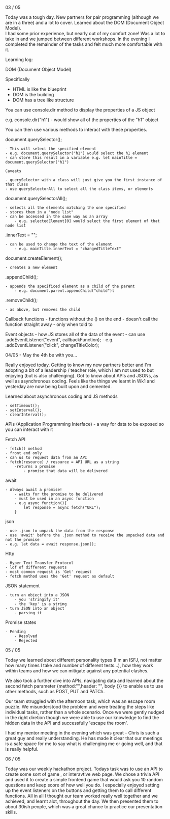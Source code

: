 03 / 05

Today was a tough day.  New partners for pair programming (although we are in a three) and a lot to cover. Learned about the DOM (Document Object Model).  
I had some prior experience, but nearly out of my comfort zone!  Was a lot to take in and we jumped between different workshops.  In the evening I completed
the remainder of the tasks and felt much more comfortable with it.

Learning log:

DOM (Document Object Model)

Specifically
- HTML is like the blueprint
- DOM is the building
- DOM has a tree like structure

You can use console.dir method to display the properties of a JS object

e.g. console.dir("h1") - would show all of the properties of the "h1" object

You can then use various methods to interact with these properties.

document.querySelector();

    - This will select the specified element
    - e.g. document.querySelector("h1") would select the h1 element
    - can store this result in a variable e.g. let mainTitle = document.querySelector("h1")

    Caveats 

    - querySelector with a class will just give you the first instance of that class
    - use querySelectorAll to select all the class items, or elements

document.querySelectorAll();

    - selects all the elements matching the one specified
    - stores them in a "node list"
    - can be accessed in the same way as an array
        - e.g. selectedElement[0] would select the first element of that node list

.innerText = "";

    - can be used to change the text of the element
        - e.g. mainTitle.innerText = "changedTitleText"

document.createElement();

    - creates a new element

.appendChild();

    - appends the specificed element as a child of the parent
        - e.g. document.parent.appencChild("child")l

.removeChild();

    - as above, but removes the child

Callback functions 
    - functions without the () on the end 
    - doesn't call the function straight away - only when told to

Event objects
    - how JS stores all of the data of the event
    - can use .addEventListener("event", callbackFunction);
        - e.g. .addEventListener("click", changeTitleColor);  

04/05 - May the 4th be with you...

Really enjoyed today.  Getting to know my new partners better and I'm adopting a bit of a leadership / teacher role, which I am not used to but enjoying
(but is also challenging).  Got to know about APIs and JSONs, as well as asynchronous coding.  Feels like the things we learnt in Wk1 and yesterday are now being built upon
and cemented.

Learned about asynchronous coding and JS methods

    - setTimeout();
    - setInterval();
    - clearInterval();

APIs (Application Programming Interface)
    - a way for data to be exposed so you can interact with it

Fetch API

    - fetch() method
    - front end only
    - can us to request data from an API
    - fetch(resource) / resource = API URL as a string
        -returns a promise
            - promise that data will be delivered
        
await

    - Always await a promise!
        - waits for the promise to be delivered
        - must be used in an async function
        - e.g async function(){
            let response = async fetch("URL");
        }

json

    - use .json to unpack the data from the response
    - use 'await' before the .json method to receive the unpacked data and not the promise
    - e.g. let data = await response.json();

Http

    - Hyper Text Transfer Protocol
    - lof of different requests
    - most common request is 'Get' request
    - fetch method uses the 'Get' request as default

JSON statement

    - turn an object into a JSON
        - you 'stringify it'
        - the 'key' is a string
    - turn JSON into an object
        - parsing it

Promise states

    - Pending
        - Resolved
        - Rejected

05 / 05

Today we learned about different personality types (I'm an ISFJ, not matter how many times I take and number of different tests...), how they work within teams and how we can mitigate against any potential clashes.

We also took a further dive into APIs, navigating data and learned about the second fetch parameter {method:"",header: "", body {}} to enable us to use other methods, such as POST, PUT and PATCh.

Our team struggled with the afternoon task, which was an escape room puzzle.  We misunderstood the problem and were treating the steps like individual tasks, rather than a whole scenario.  Once we were gently nudged in the right diretion though we were able to use our knowledge to find the hidden data in the API and successfully 'escape the room'.

I had my mentor meeting in the evening which was great - Chris is such a great guy and really understanding.  He has made it clear that our meetings is a safe space for me to say what is challenging me or going well, and that is really helpful.

06 / 05

Today was our weekly hackathon project.  Todays task was to use an API to create some sort of game , or interavtive web page.  We chose a trivia API and used it to create a simple frontend game that would ask you 10 random questions and keep score of how well you do.  I especially enjoyed setting up the event listeners on the buttons and getting them to call different functions.  All in all I thought our team worked really well together and we achieved, and learnt alot, throughout the day.  We then presented them to about 30ish people, which was a great chance to practice our presentation skills.